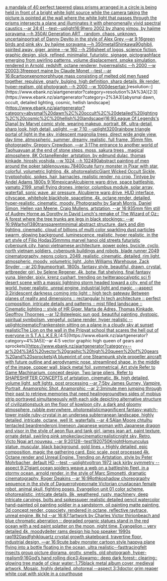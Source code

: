 [a mandala of 40 perfect tapered glass prisms arranged in a circle is being held in front of a bright white light source while the camera taking the picture is pointed at the wall where the white light that passes through the prisms intersects a plane and illuminates it with phenomenally vivid spectral caustics --ar 24:41 --test](https://www.ebank.nz/aiartgenerator?category=a%20mandala%20of%2040%20perfect%20tapered%20glass%20prisms%20arranged%20in%20a%20circle%20is%20being%20held%20in%20front%20of%20a%20bright%20white%20light%20source%20while%20the%20camera%20taking%20the%20picture%20is%20pointed%20at%20the%20wall%20where%20the%20white%20light%20that%20passes%20through%20the%20prisms%20intersects%20a%20plane%20and%20illuminates%20it%20with%20phenomenally%20vivid%20spectral%20caustics%20--ar%2024%3A41%20--test)[--uplight](https://www.ebank.nz/aiartgenerator?category=--uplight)[16:9](https://www.ebank.nz/aiartgenerator?category=16%3A9)[hero 2002 by zhang yimou, by hajime sorayama —h 350](https://www.ebank.nz/aiartgenerator?category=hero%202002%20by%20zhang%20yimou%2C%20by%20hajime%20sorayama%20%E2%80%94h%20350)[AI Generation ART , random, chaos, unknown, uncertain](https://www.ebank.nz/aiartgenerator?category=AI%20Generation%20ART%20%2C%20random%2C%20chaos%2C%20unknown%2C%20uncertain)[portrait of Danny Devito in the style of Alex Grey —ar 9:16](https://www.ebank.nz/aiartgenerator?category=portrait%20of%20Danny%20Devito%20in%20the%20style%20of%20Alex%20Grey%20%E2%80%94ar%209%3A16)[green birds and pink sky, by hajime sorayama —h 350](https://www.ebank.nz/aiartgenerator?category=green%20birds%20and%20pink%20sky%2C%20by%20hajime%20sorayama%20%E2%80%94h%20350)[metall](https://www.ebank.nz/aiartgenerator?category=metall)[Shinkawa](https://www.ebank.nz/aiartgenerator?category=Shinkawa)[90](https://www.ebank.nz/aiartgenerator?category=90)[ghibli, spirited away, giger, anime --w 160 --h 256](https://www.ebank.nz/aiartgenerator?category=ghibli%2C%20spirited%20away%2C%20giger%2C%20anime%20--w%20160%20--h%20256)[sheet of logos, science fiction, graphic design, slick, refined, minimalist, futuristic, signage, pictograph](https://www.ebank.nz/aiartgenerator?category=sheet%20of%20logos%2C%20science%20fiction%2C%20graphic%20design%2C%20slick%2C%20refined%2C%20minimalist%2C%20futuristic%2C%20signage%2C%20pictograph)[face emerging from swirling patterns, volume displacement, smoke simulation, rendered in Arnold, redshift, octane renderer, hyperrealistic --h 2000 --w 2000](https://www.ebank.nz/aiartgenerator?category=face%20emerging%20from%20swirling%20patterns%2C%20volume%20displacement%2C%20smoke%20simulation%2C%20rendered%20in%20Arnold%2C%20redshift%2C%20octane%20renderer%2C%20hyperrealistic%20--h%202000%20--w%202000)[3:3](https://www.ebank.nz/aiartgenerator?category=3%3A3)[freeport maine by Claude Monet --test --ar 16:8](https://www.ebank.nz/aiartgenerator?category=freeport%20maine%20by%20Claude%20Monet%20--test%20--ar%2016%3A8)[cartoon](https://www.ebank.nz/aiartgenerator?category=cartoon)[xenomorph](https://www.ebank.nz/aiartgenerator?category=xenomorph)[huge mass consisting of melted old men fused together, repulsive, gnarly, bulging, high definition, sharp details, 8k render, hyper-realism, old photograph --h 2000 --w 1000](https://www.ebank.nz/aiartgenerator?category=huge%20mass%20consisting%20of%20melted%20old%20men%20fused%20together%2C%20repulsive%2C%20gnarly%2C%20bulging%2C%20high%20definition%2C%20sharp%20details%2C%208k%20render%2C%20hyper-realism%2C%20old%20photograph%20--h%202000%20--w%201000)[desert](https://www.ebank.nz/aiartgenerator?category=desert)[air.](https://www.ebank.nz/aiartgenerator?category=air.)[resolution::](https://www.ebank.nz/aiartgenerator?category=resolution%3A%3A)[2:3](https://www.ebank.nz/aiartgenerator?category=2%3A3)[abysmal dawn, occult, detailed lighting, cosmic, hellish landscape](https://www.ebank.nz/aiartgenerator?category=abysmal%20dawn%2C%20occult%2C%20detailed%20lighting%2C%20cosmic%2C%20hellish%20landscape)[16:9](https://www.ebank.nz/aiartgenerator?category=16%3A9)[[League Of Legends's Diana] by Marvel comic style, wearing makeup, portrait, 8K, ultra-detail, sharp look, high detail, uplight, —ar 7:10 --uplight](https://www.ebank.nz/aiartgenerator?category=%5BLeague%20Of%20Legends%27s%20Diana%5D%20by%20Marvel%20comic%20style%2C%20wearing%20makeup%2C%20portrait%2C%208K%2C%20ultra-detail%2C%20sharp%20look%2C%20high%20detail%2C%20uplight%2C%20%E2%80%94ar%207%3A10%20--uplight)[3200](https://www.ebank.nz/aiartgenerator?category=3200)[rainbow triangle portal of light in the sky, iridescent magnolia trees, direct wide angle view, day time, atmospheric, summer, dreamy, realistic, full frame, 35mm film, photography, Gregory Crewdson, —ar 3:1](https://www.ebank.nz/aiartgenerator?category=rainbow%20triangle%20portal%20of%20light%20in%20the%20sky%2C%20iridescent%20magnolia%20trees%2C%20direct%20wide%20angle%20view%2C%20day%20time%2C%20atmospheric%2C%20summer%2C%20dreamy%2C%20realistic%2C%20full%20frame%2C%2035mm%20film%2C%20photography%2C%20Gregory%20Crewdson%2C%20%E2%80%94ar%203%3A1)[The entrance to another world of Taohuayuan at the end of stone steps, moss, sakura trees , magical atmosphere, 8K OctaneRender, artstation, by edmund dulac, thomas kinkade, hiroshi yoshida --w 1024 --h 1024](https://www.ebank.nz/aiartgenerator?category=The%20entrance%20to%20another%20world%20of%20Taohuayuan%20at%20the%20end%20of%20stone%20steps%2C%20moss%2C%20sakura%20trees%20%2C%20magical%20atmosphere%2C%208K%20OctaneRender%2C%20artstation%2C%20by%20edmund%20dulac%2C%20thomas%20kinkade%2C%20hiroshi%20yoshida%20--w%201024%20--h%201024)[90](https://www.ebank.nz/aiartgenerator?category=90)[abstract painting of men around the poker table](https://www.ebank.nz/aiartgenerator?category=abstract%20painting%20of%20men%20around%20the%20poker%20table)[nouveau,](https://www.ebank.nz/aiartgenerator?category=nouveau%2C)[78](https://www.ebank.nz/aiartgenerator?category=78)[400](https://www.ebank.nz/aiartgenerator?category=400)[cute furry monster in Pixar with star, colorful, volumetric lighting, 4k, photorealistic](https://www.ebank.nz/aiartgenerator?category=cute%20furry%20monster%20in%20Pixar%20with%20star%2C%20colorful%2C%20volumetric%20lighting%2C%204k%2C%20photorealistic)[Giant Wicked Occult Sickle, tryptophobic, spikes, hair, barnacles, realistic render, no crop, Tintype by Andel Adams 1800s 9:16](https://www.ebank.nz/aiartgenerator?category=Giant%20Wicked%20Occult%20Sickle%2C%20tryptophobic%2C%20spikes%2C%20hair%2C%20barnacles%2C%20realistic%20render%2C%20no%20crop%2C%20Tintype%20by%20Andel%20Adams%201800s%209%3A16)[mexican](https://www.ebank.nz/aiartgenerator?category=mexican)[Alcubierre warp drive, space battleship, yamato 2199, small flying drones, interior, columbus module, solar array, waterfall, sonic wave, air pressure, Alcubierre warp drive, HUD interface, cityscape, whitehole blackhole, spacetime, 4k, octane render, detailed, hyper-realistic, cinematic, moody, Photography by Sarah Morris, Daniel Simon, Hellen van Meene, Craig Mullens, artstation, --ar 16:9](https://www.ebank.nz/aiartgenerator?category=Alcubierre%20warp%20drive%2C%20space%20battleship%2C%20yamato%202199%2C%20small%20flying%20drones%2C%20interior%2C%20columbus%20module%2C%20solar%20array%2C%20waterfall%2C%20sonic%20wave%2C%20air%20pressure%2C%20Alcubierre%20warp%20drive%2C%20HUD%20interface%2C%20cityscape%2C%20whitehole%20blackhole%2C%20spacetime%2C%204k%2C%20octane%20render%2C%20detailed%2C%20hyper-realistic%2C%20cinematic%2C%20moody%2C%20Photography%20by%20Sarah%20Morris%2C%20Daniel%20Simon%2C%20Hellen%20van%20Meene%2C%20Craig%20Mullens%2C%20artstation%2C%20--ar%2016%3A9)[35mm film still of Audrey Horne as Dorothy in David Lynch's remake of The Wizard of Oz:: A forest where the tree trunks are legs in black stockings:: --ar 16:9](https://www.ebank.nz/aiartgenerator?category=35mm%20film%20still%20of%20Audrey%20Horne%20as%20Dorothy%20in%20David%20Lynch%27s%20remake%20of%20The%20Wizard%20of%20Oz%3A%3A%20A%20forest%20where%20the%20tree%20trunks%20are%20legs%20in%20black%20stockings%3A%3A%20--ar%2016%3A9)[Warhol](https://www.ebank.nz/aiartgenerator?category=Warhol)[1380](https://www.ebank.nz/aiartgenerator?category=1380)[transparent](https://www.ebank.nz/aiartgenerator?category=transparent)[minimal abstract structure, dark and dim lighting, cinematic, cloud of billions of multi color sparkling dust particles swarm, glowing background, luminescence, realistic, hyper realistic, in the art style of Filip Hodas](https://www.ebank.nz/aiartgenerator?category=minimal%20abstract%20structure%2C%20dark%20and%20dim%20lighting%2C%20cinematic%2C%20cloud%20of%20billions%20of%20multi%20color%20sparkling%20dust%20particles%20swarm%2C%20glowing%20background%2C%20luminescence%2C%20realistic%2C%20hyper%20realistic%2C%20in%20the%20art%20style%20of%20Filip%20Hodas)[35mm](https://www.ebank.nz/aiartgenerator?category=35mm)[ms marvel hanoi old streets futuristic cyberpunk city, hanoi vietnamese architecture, power poles, bycicle, cyclo, north vietnam soldiers, cyberpunk buildings and robots, blade runner 2049 cinematography, neons colors, 2049, realistic, cinematic, detailed, rim light, atmospheric, moody, volumetric light, John Williams Warehouse, Zack Snyder, --ar 20:9](https://www.ebank.nz/aiartgenerator?category=ms%20marvel%20hanoi%20old%20streets%20futuristic%20cyberpunk%20city%2C%20hanoi%20vietnamese%20architecture%2C%20power%20poles%2C%20bycicle%2C%20cyclo%2C%20north%20vietnam%20soldiers%2C%20cyberpunk%20buildings%20and%20robots%2C%20blade%20runner%202049%20cinematography%2C%20neons%20colors%2C%202049%2C%20realistic%2C%20cinematic%2C%20detailed%2C%20rim%20light%2C%20atmospheric%2C%20moody%2C%20volumetric%20light%2C%20John%20Williams%20Warehouse%2C%20Zack%20Snyder%2C%20--ar%2020%3A9)[gum](https://www.ebank.nz/aiartgenerator?category=gum)[portrait, 1800s, fantasy style, beautiful, drawn, crystal, artbreeder girl, by Selene Regener, 4k, botw, flat shelving, final fantasy yuna, blender, pixiv, krenz cushart, trending on twitter](https://www.ebank.nz/aiartgenerator?category=portrait%2C%201800s%2C%20fantasy%20style%2C%20beautiful%2C%20drawn%2C%20crystal%2C%20artbreeder%20girl%2C%20by%20Selene%20Regener%2C%204k%2C%20botw%2C%20flat%20shelving%2C%20final%20fantasy%20yuna%2C%20blender%2C%20pixiv%2C%20krenz%20cushart%2C%20trending%20on%20twitter)[apocalyptic sci fi desert scene with a massic lightning storm headed toward a city, end of the world, hyper realistic, unreal engine, industrial light and magic, --aspect 3:2](https://www.ebank.nz/aiartgenerator?category=apocalyptic%20sci%20fi%20desert%20scene%20with%20a%20massic%20lightning%20storm%20headed%20toward%20a%20city%2C%20end%20of%20the%20world%2C%20hyper%20realistic%2C%20unreal%20engine%2C%20industrial%20light%20and%20magic%2C%20--aspect%203%3A2)[iridescent darkness coming into light :: high tech gateway Between planes of reality and dimensions :: rectangular hi tech architecture :: perfect composition, intricate details and patterns :: mist filled landscape :: Cinematic lighting :: style of HR Giger, Marta de Adres, Thomas Kinkade, Geoffroy Thoornes --ar 12:8](https://www.ebank.nz/aiartgenerator?category=iridescent%20darkness%20coming%20into%20light%20%3A%3A%20high%20tech%20gateway%20Between%20planes%20of%20reality%20and%20dimensions%20%3A%3A%20rectangular%20hi%20tech%20architecture%20%3A%3A%20perfect%20composition%2C%20intricate%20details%20and%20patterns%20%3A%3A%20mist%20filled%20landscape%20%3A%3A%20Cinematic%20lighting%20%3A%3A%20style%20of%20HR%20Giger%2C%20Marta%20de%20Adres%2C%20Thomas%20Kinkade%2C%20Geoffroy%20Thoornes%20--ar%2012%3A8)[steel](https://www.ebank.nz/aiartgenerator?category=steel)[epic sun god, beautiful painting, dystopic, spiritual symbolism, vengeful, octane render, hyper realistic --uplight](https://www.ebank.nz/aiartgenerator?category=epic%20sun%20god%2C%20beautiful%20painting%2C%20dystopic%2C%20spiritual%20symbolism%2C%20vengeful%2C%20octane%20render%2C%20hyper%20realistic%20--uplight)[cinematic](https://www.ebank.nz/aiartgenerator?category=cinematic)[Frankenstein sitting on a plane in a cloudy sky at sunset realistic](https://www.ebank.nz/aiartgenerator?category=Frankenstein%20sitting%20on%20a%20plane%20in%20a%20cloudy%20sky%20at%20sunset%20realistic)[The Lion on the wall in the Pripyat school that scares the hell out of everyone in S.T.A.L.K.E.R.](https://www.ebank.nz/aiartgenerator?category=The%20Lion%20on%20the%20wall%20in%20the%20Pripyat%20school%20that%20scares%20the%20hell%20out%20of%20everyone%20in%20S.T.A.L.K.E.R.)[4:5](https://www.ebank.nz/aiartgenerator?category=4%3A5)[--ar 4:5 vector graphic high queen of gears and sprockets](https://www.ebank.nz/aiartgenerator?category=--ar%204%3A5%20vector%20graphic%20high%20queen%20of%20gears%20and%20sprockets)[A blueprint of one Steampunk style propeller aircraft with future outline and aerodynamic nose, streamlined shape, in the middle of the image,  copper wall, black metal foil, symmetrical,  Art style Refer to Game Machinarium.  concept design, Two large pliers, Refer to SHAPESHIFTER CONCEPTS  of artstation, cinematic,  8k, high detailed,  volume light,  soft lights,  post processing    --ar 7:5](https://www.ebank.nz/aiartgenerator?category=A%20blueprint%20of%20one%20Steampunk%20style%20propeller%20aircraft%20with%20future%20outline%20and%20aerodynamic%20nose%2C%20streamlined%20shape%2C%20in%20the%20middle%20of%20the%20image%2C%20%20copper%20wall%2C%20black%20metal%20foil%2C%20symmetrical%2C%20%20Art%20style%20Refer%20to%20Game%20Machinarium.%20%20concept%20design%2C%20Two%20large%20pliers%2C%20Refer%20to%20SHAPESHIFTER%20CONCEPTS%20%20of%20artstation%2C%20cinematic%2C%20%208k%2C%20high%20detailed%2C%20%20volume%20light%2C%20%20soft%20lights%2C%20%20post%20processing%20%20%20%20--ar%207%3A5)[by James Gurney, Vampire, Portrait, Anamorphic Shot, Anamorphic --ar 2:3](https://www.ebank.nz/aiartgenerator?category=by%20James%20Gurney%2C%20Vampire%2C%20Portrait%2C%20Anamorphic%20Shot%2C%20Anamorphic%20--ar%202%3A3)[minute men jumping through their past to retrieve memories that need healing](https://www.ebank.nz/aiartgenerator?category=minute%20men%20jumping%20through%20their%20past%20to%20retrieve%20memories%20that%20need%20healing)[ground](https://www.ebank.nz/aiartgenerator?category=ground)[two sides of mobius strip portrayed simultaneously with each side depicting alternative structure of civilization](https://www.ebank.nz/aiartgenerator?category=two%20sides%20of%20mobius%20strip%20portrayed%20simultaneously%20with%20each%20side%20depicting%20alternative%20structure%20of%20civilization)[stuck on the floor of kowloon city, a dark and gloomy atmosphere, rubble everywhere, photorealistic](https://www.ebank.nz/aiartgenerator?category=stuck%20on%20the%20floor%20of%20kowloon%20city%2C%20a%20dark%20and%20gloomy%20atmosphere%2C%20rubble%20everywhere%2C%20photorealistic)[magnificent fantasy-watch-tower inside ruby-crystal in an undersea subterranean landscape, highly detailed, intricate, octane, well lit, waterfalls --ar 4:5](https://www.ebank.nz/aiartgenerator?category=magnificent%20fantasy-watch-tower%20inside%20ruby-crystal%20in%20an%20undersea%20subterranean%20landscape%2C%20highly%20detailed%2C%20intricate%2C%20octane%2C%20well%20lit%2C%20waterfalls%20--ar%204%3A5)[Alan Moore chtulhu tentacled beard](https://www.ebank.nz/aiartgenerator?category=Alan%20Moore%20chtulhu%20tentacled%20beard)[render](https://www.ebank.nz/aiartgenerator?category=render)[oni,line](https://www.ebank.nz/aiartgenerator?category=oni%2Cline)[neon Japanese woman with Japanese dragon and visor in the style of aeon flux and tank girl, james jean art, paint texture, ornate detail, swirling pink smoke](https://www.ebank.nz/aiartgenerator?category=neon%20Japanese%20woman%20with%20Japanese%20dragon%20and%20visor%20in%20the%20style%20of%20aeon%20flux%20and%20tank%20girl%2C%20james%20jean%20art%2C%20paint%20texture%2C%20ornate%20detail%2C%20swirling%20pink%20smoke)[clay](https://www.ebank.nz/aiartgenerator?category=clay)[cinematic](https://www.ebank.nz/aiartgenerator?category=cinematic)[realistic](https://www.ebank.nz/aiartgenerator?category=realistic)[night sky, Retro, Victo Ngai art nouveau,  --ar 9:20](https://www.ebank.nz/aiartgenerator?category=night%20sky%2C%20Retro%2C%20Victo%20Ngai%20art%20nouveau%2C%20%20--ar%209%3A20)[128](https://www.ebank.nz/aiartgenerator?category=128)[--test](https://www.ebank.nz/aiartgenerator?category=--test)[1920](https://www.ebank.nz/aiartgenerator?category=1920)[750](https://www.ebank.nz/aiartgenerator?category=750)[Knight](https://www.ebank.nz/aiartgenerator?category=Knight)[Homunculus statue, muscular, black background, gold lines + Highly detailed, epic composition, magic the gathering card. Epic scale, post processed 4k, Octane render and Unreal Engine. Trending on Artstation, style by Peter Mohrbacher, default HD --test --uplight](https://www.ebank.nz/aiartgenerator?category=Homunculus%20statue%2C%20muscular%2C%20black%20background%2C%20gold%20lines%20%2B%20Highly%20detailed%2C%20epic%20composition%2C%20magic%20the%20gathering%20card.%20Epic%20scale%2C%20post%20processed%204k%2C%20Octane%20render%20and%20Unreal%20Engine.%20Trending%20on%20Artstation%2C%20style%20by%20Peter%20Mohrbacher%2C%20default%20HD%20--test%20--uplight)[voltron 1972 jack kirby symmetry --aspect 9:21](https://www.ebank.nz/aiartgenerator?category=voltron%201972%20jack%20kirby%20symmetry%20--aspect%209%3A21)[giant ocean spiders weave a web on a battleship fleet, in a stormy ocean. arnold render. in the style of Marc Simonetti, dramatic cinematography, Roger Deakins --ar 16:9](https://www.ebank.nz/aiartgenerator?category=giant%20ocean%20spiders%20weave%20a%20web%20on%20a%20battleship%20fleet%2C%20in%20a%20stormy%20ocean.%20arnold%20render.%20in%20the%20style%20of%20Marc%20Simonetti%2C%20dramatic%20cinematography%2C%20Roger%20Deakins%20--ar%2016%3A9)[Rothko](https://www.ebank.nz/aiartgenerator?category=Rothko)[shadow choreography sequence in the style of Daguerrotype](https://www.ebank.nz/aiartgenerator?category=shadow%20choreography%20sequence%20in%20the%20style%20of%20Daguerrotype)[ornate Victorian crustacean female robot, animal skull, fighting poses, Evangelion unit 01 color scheme, photorealistic, intricate details, 8k, weathered, rusty, machinery, deep intricate carvings, bolts and spikes](https://www.ebank.nz/aiartgenerator?category=ornate%20Victorian%20crustacean%20female%20robot%2C%20animal%20skull%2C%20fighting%20poses%2C%20Evangelion%20unit%2001%20color%20scheme%2C%20photorealistic%2C%20intricate%20details%2C%208k%2C%20weathered%2C%20rusty%2C%20machinery%2C%20deep%20intricate%20carvings%2C%20bolts%20and%20spikes)[super realistic detailed pencil watercolor hand-painted oil painting soldier in a sandstorm, oil painting matte painting, 3d concept render, cgsociety, rendered in octane, reflective raytrace, unreal engine, 8k hd --ar 16:8](https://www.ebank.nz/aiartgenerator?category=super%20realistic%20detailed%20pencil%20watercolor%20hand-painted%20oil%20painting%20soldier%20in%20a%20sandstorm%2C%20oil%20painting%20matte%20painting%2C%203d%20concept%20render%2C%20cgsociety%2C%20rendered%20in%20octane%2C%20reflective%20raytrace%2C%20unreal%20engine%2C%208k%20hd%20--ar%2016%3A8)[7:1](https://www.ebank.nz/aiartgenerator?category=7%3A1)[artwork by Charles Victor thirion](https://www.ebank.nz/aiartgenerator?category=artwork%20by%20Charles%20Victor%20thirion)[beach and blue chromatic aberration :: degraded organic statues stand in the red ocean with a red paint splatter on the moon, night time, Evangelion :: very detailed 4k, moody](https://www.ebank.nz/aiartgenerator?category=beach%20and%20blue%20chromatic%20aberration%20%3A%3A%20degraded%20organic%20statues%20stand%20in%20the%20red%20ocean%20with%20a%20red%20paint%20splatter%20on%20the%20moon%2C%20night%20time%2C%20Evangelion%20%3A%3A%20very%20detailed%204k%2C%20moody)[deiter rams design hip hop speaker 1990s rap](https://www.ebank.nz/aiartgenerator?category=deiter%20rams%20design%20hip%20hop%20speaker%201990s%20rap)[1920](https://www.ebank.nz/aiartgenerator?category=1920)[asdfghjkl](https://www.ebank.nz/aiartgenerator?category=asdfghjkl)[quartz crystal growth skateboard, travertine floor, industrial design, —ar 16:9](https://www.ebank.nz/aiartgenerator?category=quartz%20crystal%20growth%20skateboard%2C%20travertine%20floor%2C%20industrial%20design%2C%20%E2%80%94ar%2016%3A9)[cute baby monster cartoon style happy](https://www.ebank.nz/aiartgenerator?category=cute%20baby%20monster%20cartoon%20style%20happy)[a plane flying into a bottle floating in the ocean, ultra realistic](https://www.ebank.nz/aiartgenerator?category=a%20plane%20flying%20into%20a%20bottle%20floating%20in%20the%20ocean%2C%20ultra%20realistic)[--fast](https://www.ebank.nz/aiartgenerator?category=--fast)[tracing](https://www.ebank.nz/aiartgenerator?category=tracing)[felt insects group picture diorama, grotty, smells, old photograph, hyper-realism](https://www.ebank.nz/aiartgenerator?category=felt%20insects%20group%20picture%20diorama%2C%20grotty%2C%20smells%2C%20old%20photograph%2C%20hyper-realism)[9:16](https://www.ebank.nz/aiartgenerator?category=9%3A16)[God’s hand rolling dice](https://www.ebank.nz/aiartgenerator?category=God%E2%80%99s%20hand%20rolling%20dice)[3:4](https://www.ebank.nz/aiartgenerator?category=3%3A4)[swamp:: deep dark forest:: clearing:: glowing tree made of clear water::1.75](https://www.ebank.nz/aiartgenerator?category=swamp%3A%3A%20deep%20dark%20forest%3A%3A%20clearing%3A%3A%20glowing%20tree%20made%20of%20clear%20water%3A%3A1.75)[black metal album cover, medieval artwork, Mosaic, highly detailed, photoreal --aspect 3:3](https://www.ebank.nz/aiartgenerator?category=black%20metal%20album%20cover%2C%20medieval%20artwork%2C%20Mosaic%2C%20highly%20detailed%2C%20photoreal%20--aspect%203%3A3)[doctor grim reaper white coat with sickle in a courthouse](https://www.ebank.nz/aiartgenerator?category=doctor%20grim%20reaper%20white%20coat%20with%20sickle%20in%20a%20courthouse)